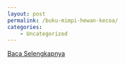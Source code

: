 ```yaml
---
layout: post
permalink: /buku-mimpi-hewan-kecoa/
categories:
    - Uncategorized
---
```


[Baca Selengkapnya](/06)